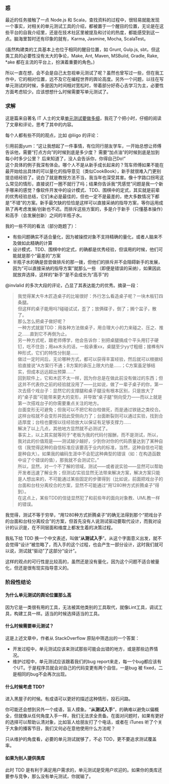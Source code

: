 ### 惑
最近的任务接触了一点 Node.js 和 Scala，查找资料的过程中，很轻易就能发现一个事实，对相关的单元测试工具的介绍，都被置于一个醒目的位置，无论是在这些平台的自我介绍里，还是在技术社区里被提及和讨论的热度，都能感受到这一点。脑海里暂时还有印象的就有，Karma, Jasmine, Mocha, ScalaTest。

(虽然构建类的工具基本上也位于相同的醒目位置，如 Grunt, Gulp.js, sbt，但这类工具的必要性没有太大的争论，Make, Ant, Maven, MSBuild, Gradle, Rake, *ake 都在主流的平台上，扮演着重要的角色。)

所以一直在想，会不会是自己太忽视单元测试了呢？虽然也曾写过一些，但在我工作中，它的相对位置，远不及它在编程世界的舆论高度。另外一个问题，以往在写单元测试的时候，多是因为时间相对宽松时，带着部分好奇心去学习为主，必要性方面考虑较少。应该想想什么时候需要写单元测试了。

### 求解
这是篇来自著名 IT 人士的文章[单元测试要做多细](http://coolshell.cn/articles/8209.html)，我花了个把小时，仔细的阅读了文章和评论，思考了其中的内容。

每个人都有些不同的观点，比如 @liigo 的评论：
>
引用前面yum：“这让我想起了一件事情，有位同行朋友学车，一开始总想让师傅告诉他，需要“打点方向”的时候到底是多少度？ 需要“加点油”的时候到底是加到每小时多少公里？ 后来知道了，没人会告诉你，你得自己Do!”  
这个具体的例子我深有体会。哪个人不是从新手成长起来的？驾车师傅如果不能在最开始给出具体的可以量化的指导意见（类似CookBook），新手就很难入门更别提总结经验了。说白了就是教授方法不当，我当年也深受其害。像十字路口拐弯这么常见的情形，直接说打一圈不就行了吗；结果你告诉我“凭感觉”问题是我一个新手哪来的感觉？像软件开发中的设计模式、TDD、围棋中的定式，其实就是前辈的优秀经验总结，它们未必是最佳的，但也一定不是最差的，绝大多数情况下都是“不错”的方案。新手最欠缺的恰恰是这样可以直接采纳的指导方案，等你运用成熟了再考虑发展/创新也不迟。而排斥这些方案的，多是介于新手（只懂基本操作）和高手（会发展创新）之间的半瓶子水。  

我的一些不同的看法（部分跑题了）：

- 有些问题确实不适合量化，因为被操控对象不支持精确的量化，或者人脑来不及做如此精确的计算
- 设计模式、TDD、围棋中的定式，的确都是优秀经验，但误用的时候，他们可能就是那个“最差的”方案
- 半瓶子水的确是尝尝做排斥的那一拨，但他们的排斥并不会阻碍新手的发展，因为“可以直接采纳的指导方案”就那么一些 （即便是错误的采纳），如果因此就放弃选择，这样的“新手”是不会成长为“高手”的

@invlalid 的多次大段的评论，凸显了其表达能力的优秀。摘录一段：
> 我觉得某大牛木匠造桌子的比喻很好：外行怎么看造桌子呢？一块木板钉四条腿。  
但这样的桌子能用吗?碰碰试试，歪了；放俩碟子，倒了；搁个盆子，散了。  
那么怎么把桌子做好呢？  
一种方式就是TDD：用各种方法做桌子，用合理大小的力来碰之、压之、推之……直到它不再倒为止。  
另一种方式呢，跟老师傅学，他会告诉你：别把桌腿搞成个平头用钉子硬钉，吃不住劲；用aa木头的话，一般承重xx，桌腿至少yy寸粗细；接榫有N种形式，它们的特性分别是……  
做过一定时间后，无论哪种方式，都可以获得丰富经验，然后就可以根据经验直接说“A方案行不通；B方案的承压上限大约是……；C方案虽足够结实，但成本远远超出预算……”  
回到软件上，它和木匠不太一样，因为你总是在做此前没有做过的东西；但这并不代表你之前的经验就没用了——比如说，做了一辈子桌子的你，第一次去搭个戏台子：显然它的支撑腿和桌子腿没有根本区别，只是放大了的“桌子面”可能带来更大的变形，并导致“桌子腿”侧向受力——而以上就是第一次搭戏台子的你需要重点关注的地方。  
台面变形无可避免；但我可以不把它和台柱做死，而是通过铁链之类绞合。这样台柱就不会变形并因此受侧向力了；台面断裂则可以通过实验，找到合适厚度；台柱也要按以往经验放大以保证有足够支撑力……  
解决了以上几点，其他地方显然就不必测试了。  
事实上，以上其实就等同于“老板为我的代码付报酬，而不是测试，所以，我对此的价值观是——测试越少越好，少到你对你的代码质量达到了某种自信（我觉得这种的自信标准应该要高于业内的标准，当然，这种自信也可能是种自大）。如果我的编码生涯中不会犯这种典型的错误（如：在构造函数中设了个错误的值），那我就不会测试它。”  
所以，显然，对一个不了解的领域，测试——或者说实验——显然可以帮助开发者迅速了解业务；但测试/实验显然无法带来解决方案，解决方案只能是人想出来的，不可能通过某些固定的步骤得到（比如说，前面把戏台子的台面和台柱分离绞合的方案，显然不可能通过“用1280种方式折腾桌子”得到）。  
在这点上，某些TDD的信徒显然犯了和前些年的面向对象教、UML教一样的错误。

我觉得，测试不等于穷举，“用1280种方式折腾桌子”的确无法得到那个“把戏台子的台面和台柱分离绞合”的方案，但首先没有人说测试驱动要取代设计，而我对设计的认识是，在不同层面和维度上都发生着的决策过程。

我私下给 TDD 换一个中文表述，叫做“**从测试入手**”。从这个字面意义出发，就不会觉得“设计”被忽略了，而入手的这个过程，也会产生一部分设计，这时我们就可以说，测试就“驱动”了这部分“设计”。



这样的观点的可行性是比较高的，虽然还是没有量化，因为这个问题不适合被量化，但还是很有现实指导意义的。

### 阶段性结论
#### 为什么单元测试的舆论位置那么高
因为它是一类很有用的工具，无法被其他类别的工具取代，就像Lint工具，调试工具，构建工具一样。适当的时候选择适当的工具。

#### 什么时候需要单元测试？
这是上述文章中，作者从 StackOverflow 原贴中筛选出的一个答案：

- 开发过程中，单元测试应该来测试那些可能会出错的地方，或是那些边界情况。
- 维护过程中，单元测试应该跟着我们的bug report来走，每一个bug都应该有个UT。于是程序员就会对自己的代码变更有两个自信，一是bug 被 fixed，二是相同的bug不会再次出现。

#### 什么时候考虑 TDD? 
进入黑屋子的时候。有成语可以更好的描述这种情形，投石问路。

你可能还会想到另外一个成语，盲人摸象。“**从测试入手**”，的确难以避免以偏概全，但就像从任何角度入手一样，我们无法求全责备。在面对问题时，如果有更好的选择可以帮助认清对象，比如盲人给朋友打了个电话，或者在 iTunes 听了个关于大象的播客节目，我们又何必在意他使用什么方法呢？

只从维护的角度看，必要的单元测试就够了，不必 TDD，更不要追求测试覆盖率。

#### 如果为别人提供类库
此时 TDD 是有利于满足用户需求的，单元测试是受用户欢迎的。如果你的类库还要参与竞争，那么没有单元测试，你就输了。
